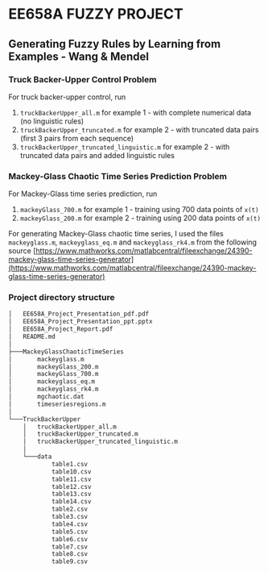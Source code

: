 # EE658A FUZZY PROJECT


## Generating Fuzzy Rules by Learning from Examples - Wang & Mendel


### Truck Backer-Upper Control Problem


For truck backer-upper control, run 


1. `truckBackerUpper_all.m`  for example 1 - with complete numerical data (no linguistic rules)
2. `truckBackerUpper_truncated.m`  for example 2 - with truncated data pairs (first 3 pairs from each sequence)
3. `truckBackerUpper_truncated_linguistic.m`  for example 2 - with truncated data pairs and added linguistic rules


### Mackey-Glass Chaotic Time Series Prediction Problem


For Mackey-Glass time series prediction, run 


1. `mackeyGlass_700.m`  for example 1 - training using 700 data points of `x(t)`
2. `mackeyGlass_200.m`  for example 2 - training using 200 data points of `x(t)`


For generating Mackey-Glass chaotic time series, I used the files `mackeyglass.m`, `mackeyglass_eq.m` and `mackeyglass_rk4.m` from the following source [https://www.mathworks.com/matlabcentral/fileexchange/24390-mackey-glass-time-series-generator](https://www.mathworks.com/matlabcentral/fileexchange/24390-mackey-glass-time-series-generator)


### Project directory structure

```bash
│   EE658A_Project_Presentation_pdf.pdf
│   EE658A_Project_Presentation_ppt.pptx
│   EE658A_Project_Report.pdf
│   README.md
│
├───MackeyGlassChaoticTimeSeries
│       mackeyglass.m
│       mackeyGlass_200.m
│       mackeyGlass_700.m
│       mackeyglass_eq.m
│       mackeyglass_rk4.m
│       mgchaotic.dat
│       timeseriesregions.m
│
└───TruckBackerUpper
    │   truckBackerUpper_all.m
    │   truckBackerUpper_truncated.m
    │   truckBackerUpper_truncated_linguistic.m
    │
    └───data
            table1.csv
            table10.csv
            table11.csv
            table12.csv
            table13.csv
            table14.csv
            table2.csv
            table3.csv
            table4.csv
            table5.csv
            table6.csv
            table7.csv
            table8.csv
            table9.csv
```
